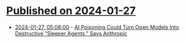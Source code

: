# [Published on 2024-01-27](index.md)

* [2024-01-27, 05:08:00](https://soylentnews.org/article.pl?sid=24/01/26/0754241&from=rss) - [AI Poisoning Could Turn Open Models Into Destructive “Sleeper Agents,” Says Anthropic](https://soylentnews.org/article.pl?sid=24/01/26/0754241&from=rss)
